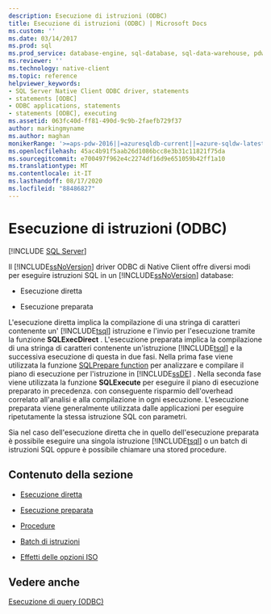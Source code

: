 ```yaml
---
description: Esecuzione di istruzioni (ODBC)
title: Esecuzione di istruzioni (ODBC) | Microsoft Docs
ms.custom: ''
ms.date: 03/14/2017
ms.prod: sql
ms.prod_service: database-engine, sql-database, sql-data-warehouse, pdw
ms.reviewer: ''
ms.technology: native-client
ms.topic: reference
helpviewer_keywords:
- SQL Server Native Client ODBC driver, statements
- statements [ODBC]
- ODBC applications, statements
- statements [ODBC], executing
ms.assetid: 063fc40d-ff81-490d-9c9b-2faefb729f37
author: markingmyname
ms.author: maghan
monikerRange: '>=aps-pdw-2016||=azuresqldb-current||=azure-sqldw-latest||>=sql-server-2016||=sqlallproducts-allversions||>=sql-server-linux-2017||=azuresqldb-mi-current'
ms.openlocfilehash: 45ac4b91f5aab26d1086bcc8e3b31c11821f75da
ms.sourcegitcommit: e700497f962e4c2274df16d9e651059b42ff1a10
ms.translationtype: MT
ms.contentlocale: it-IT
ms.lasthandoff: 08/17/2020
ms.locfileid: "88486827"
---
```

# <a name="executing-statements-odbc"></a>Esecuzione di istruzioni (ODBC)
[!INCLUDE [SQL Server](../../../includes/applies-to-version/sql-asdb-asdbmi-asa-pdw.md)]

  Il [!INCLUDE[ssNoVersion](../../../includes/ssnoversion-md.md)] driver ODBC di Native Client offre diversi modi per eseguire istruzioni SQL in un [!INCLUDE[ssNoVersion](../../../includes/ssnoversion-md.md)] database:  
  
-   Esecuzione diretta  
  
-   Esecuzione preparata  
  
 L'esecuzione diretta implica la compilazione di una stringa di caratteri contenente un' [!INCLUDE[tsql](../../../includes/tsql-md.md)] istruzione e l'invio per l'esecuzione tramite la funzione **SQLExecDirect** . L'esecuzione preparata implica la compilazione di una stringa di caratteri contenente un'istruzione [!INCLUDE[tsql](../../../includes/tsql-md.md)] e la successiva esecuzione di questa in due fasi. Nella prima fase viene utilizzata la funzione [SQLPrepare function](https://go.microsoft.com/fwlink/?LinkId=59360) per analizzare e compilare il piano di esecuzione per l'istruzione in [!INCLUDE[ssDE](../../../includes/ssde-md.md)] . Nella seconda fase viene utilizzata la funzione **SQLExecute** per eseguire il piano di esecuzione preparato in precedenza. con conseguente risparmio dell'overhead correlato all'analisi e alla compilazione in ogni esecuzione. L'esecuzione preparata viene generalmente utilizzata dalle applicazioni per eseguire ripetutamente la stessa istruzione SQL con parametri.  
  
 Sia nel caso dell'esecuzione diretta che in quello dell'esecuzione preparata è possibile eseguire una singola istruzione [!INCLUDE[tsql](../../../includes/tsql-md.md)] o un batch di istruzioni SQL oppure è possibile chiamare una stored procedure.  
  
## <a name="in-this-section"></a>Contenuto della sezione  
  
-   [Esecuzione diretta](../../../relational-databases/native-client-odbc-queries/executing-statements/direct-execution.md)  
  
-   [Esecuzione preparata](../../../relational-databases/native-client-odbc-queries/executing-statements/prepared-execution.md)  
  
-   [Procedure](../../../relational-databases/native-client-odbc-queries/executing-statements/procedures.md)  
  
-   [Batch di istruzioni](../../../relational-databases/native-client-odbc-queries/executing-statements/batches-of-statements.md)  
  
-   [Effetti delle opzioni ISO](../../../relational-databases/native-client-odbc-queries/executing-statements/effects-of-iso-options.md)  
  
## <a name="see-also"></a>Vedere anche  
 [Esecuzione di query &#40;ODBC&#41;](../../../relational-databases/native-client-odbc-queries/executing-queries-odbc.md)  
  
  
